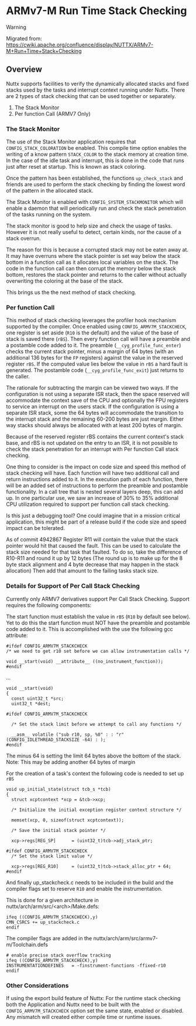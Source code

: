 ARMv7-M Run Time Stack Checking
===============================

Warning

Migrated from:
<https://cwiki.apache.org/confluence/display/NUTTX/ARMv7-M+Run+Time+Stack+Checking>

Overview
--------

Nuttx supports facilities to verify the dynamically allocated stacks and
fixed stacks used by the tasks and interrupt context running under
Nuttx. There are 2 types of stack checking that can be used together or
separately.

1.  The Stack Monitor
2.  Per function Call (ARMV7 Only)

### The Stack Monitor

The use of the Stack Monitor application requires that
`CONFIG_STACK_COLORATION` be enabled. This compile time option enables
the writing of a know pattern `STACK_COLOR` to the stack memory at
creation time. In the case of the idle task and interrupt, this is done
in the code that runs just after reset at startup. This is known as
stack coloring.

Once the pattern has been established, the functions `up_check_stack`
and friends are used to perform the stack checking by finding the lowest
word of the pattern in the allocated stack.

The Stack Monitor is enabled with `CONFIG_SYSTEM_STACKMONITOR` which
will enable a daemon that will periodically run and check the stack
penetration of the tasks running on the system.

The stack monitor is good to help size and check the usage of tasks.
However it is not really useful to detect, certain kinds, nor the cause
of a stack overrun.

The reason for this is because a corrupted stack may not be eaten away
at. It may have overruns where the stack pointer is set way below the
stack bottom in a function call as it allocates local variables on the
stack. The code in the function call can then corrupt the memory below
the stack bottom, restores the stack pointer and returns to the caller
without actually overwriting the coloring at the base of the stack.

This brings us the the next method of stack checking.

### Per function Call

This method of stack checking leverages the profiler hook mechanism
supported by the compiler. Once enabled using
`CONFIG_ARMV7M_STACKCHECK`, one register is set aside (`R10` is the
default) and the value of the base of stack is saved there (`rBS`). Then
every function call will have a preamble and a postamble code added to
it. The preamble (`__cyg_profile_func_enter`) checks the current stack
pointer, minus a margin of 64 bytes (with an additional 136 bytes for
the `FP` registers) against the value in the reserved register `rBS`. If
the computed value lies below the value in `rBS` a hard fault is
generated. The postamble code (`__cyg_profile_func_exit`) just returns
to the caller.

The rationale for subtracting the margin can be viewed two ways. If the
configuration is not using a separate ISR stack, then the space reserved
will accommodate the context save of the CPU and optionally the FPU
registers to service an interrupt on the users stack. If the
configuration is using a separate ISR stack, some the 64 bytes will
accommodate the transition to the interrupt stack and the remaining
60-200 bytes are just margin. Either way stacks should always be
allocated with at least 200 bytes of margin.

Because of the reserved register rBS contains the current context\'s
stack base, and rBS is not updated on the entry to an ISR, it is not
possible to check the stack penetration for an interrupt with Per
function Call stack checking.

One thing to consider is the impact on code size and speed this method
of stack checking will have. Each function will have two additional call
and return instructions added to it. In the execution path of each
function, there will be an added set of instructions to perform the
preamble and postamble functionality. In a call tree that is nested
several layers deep, this can add up. In one particular use, we saw an
increase of 30% to 35% additional CPU utilization required to support
per function call stack checking.

Is this just a debugging tool? One could imagine that in a mission
critical application, this might be part of a release build if the code
size and speed impact can be tolerated.

As of commit 4942867 Register R11 will contain the value that the stack
pointer would hit that caused the fault. This can be used to calculate
the stack size needed for that task that faulted. To do so, take the
difference of R10-R11 and round it up by 12 bytes (The round up is to
make up for the 8 byte stack alignment and 4 byte decrease that may
happen in the stack allocation) Then add that amount to the failing
tasks stack size.

### Details for Support of Per Call Stack Checking

Currently only ARMV7 derivatives support Per Call Stack Checking.
Support requires the following components:

The start function must establish the value in `rBS` (`R10` by default
see below). Yet to do this the start function must NOT have the preamble
and postamble code added to it. This is accomplished with the use the
following gcc attribute:

``` {.c}
#ifdef CONFIG_ARMV7M_STACKCHECK
/* we need to get r10 set before we can allow instrumentation calls */

void __start(void) __attribute__ ((no_instrument_function));
#endif
```

\...

``` {.c}
void __start(void)
{
  const uint32_t *src;
  uint32_t *dest;

#ifdef CONFIG_ARMV7M_STACKCHECK

  /* Set the stack limit before we attempt to call any functions */

  __asm__ volatile ("sub r10, sp, %0" : : "r" (CONFIG_IDLETHREAD_STACKSIZE -64) : );
#endif
```

The minus 64 is setting the limit 64 bytes above the bottom of the
stack. Note: This may be adding another 64 bytes of margin

For the creation of a task\'s context the following code is needed to
set up `rBS`

``` {.c}
void up_initial_state(struct tcb_s *tcb)
{
  struct xcptcontext *xcp = &tcb->xcp;

  /* Initialize the initial exception register context structure */

  memset(xcp, 0, sizeof(struct xcptcontext));

  /* Save the initial stack pointer */

  xcp->regs[REG_SP]      = (uint32_t)tcb->adj_stack_ptr;

#ifdef CONFIG_ARMV7M_STACKCHECK
  /* Set the stack limit value */

  xcp->regs[REG_R10]     = (uint32_t)tcb->stack_alloc_ptr + 64;
#endif
```

And finally up\_stackcheck.c needs to be included in the build and the
compiler flags set to reserve `R10` and enable the instrumentation.

This is done for a given architecture in
nuttx/arch/arm/src/\<arch\>/Make.defs:

``` {.makefile}
ifeq ((CONFIG_ARMV7M_STACKCHECK),y)
CMN_CSRCS += up_stackcheck.c
endif
```

The compiler flags are added in the
nuttx/arch/arm/src/armv7-m/Toolchain.defs

``` {.makefile}
# enable precise stack overflow tracking
ifeq ((CONFIG_ARMV7M_STACKCHECK),y)
INSTRUMENTATIONDEFINES   = -finstrument-functions -ffixed-r10
endif
```

### Other Considerations

If using the export build feature of Nuttx: For the runtime stack
checking both the Application and Nuttx need to be built with the
`CONFIG_ARMV7M_STACKCHECK` option set the same state, enabled or
disabled. Any mismatch will created either compile time or runtime
issues.
